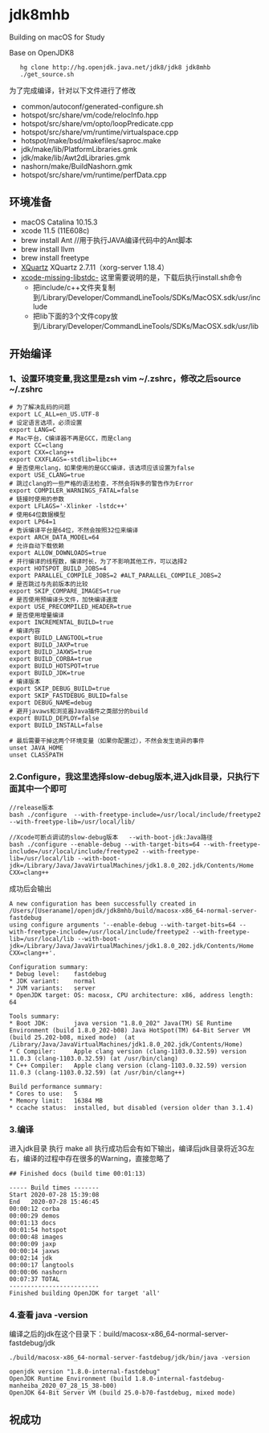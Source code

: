# jdk8mhb
Building on macOS for Study

Base on OpenJDK8
```
   hg clone http://hg.openjdk.java.net/jdk8/jdk8 jdk8mhb
   ./get_source.sh
```
为了完成编译，针对以下文件进行了修改
- common/autoconf/generated-configure.sh
- hotspot/src/share/vm/code/relocInfo.hpp
- hotspot/src/share/vm/opto/loopPredicate.cpp
- hotspot/src/share/vm/runtime/virtualspace.cpp
- hotspot/make/bsd/makefiles/saproc.make
- jdk/make/lib/PlatformLibraries.gmk
- jdk/make/lib/Awt2dLibraries.gmk
- nashorn/make/BuildNashorn.gmk
- hotspot/src/share/vm/runtime/perfData.cpp

## 环境准备
- macOS Catalina 10.15.3
- xcode 11.5 (11E608c)
- brew install Ant 		//用于执行JAVA编译代码中的Ant脚本
- brew install llvm
- brew install freetype  
- [XQuartz](XQuartz:https://www.xquartz.org/) XQuartz 2.7.11（xorg-server 1.18.4）
- [xcode-missing-libstdc-](https://github.com/imkiwa/xcode-missing-libstdc-)
   这里需要说明的是，下载后执行install.sh命令
   - 把include/c++文件夹复制到/Library/Developer/CommandLineTools/SDKs/MacOSX.sdk/usr/include
   - 把lib下面的3个文件copy放到/Library/Developer/CommandLineTools/SDKs/MacOSX.sdk/usr/lib

## 开始编译
### 1、设置环境变量,我这里是zsh vim ~/.zshrc，修改之后source ~/.zshrc
```
# 为了解决乱码的问题
export LC_ALL=en_US.UTF-8
# 设定语言选项，必须设置
export LANG=C
# Mac平台，C编译器不再是GCC，而是clang
export CC=clang
export CXX=clang++
export CXXFLAGS=-stdlib=libc++
# 是否使用clang，如果使用的是GCC编译，该选项应该设置为false
export USE_CLANG=true
# 跳过clang的一些严格的语法检查，不然会将N多的警告作为Error
export COMPILER_WARNINGS_FATAL=false
# 链接时使用的参数
export LFLAGS='-Xlinker -lstdc++'
# 使用64位数据模型
export LP64=1
# 告诉编译平台是64位，不然会按照32位来编译
export ARCH_DATA_MODEL=64
# 允许自动下载依赖
export ALLOW_DOWNLOADS=true
# 并行编译的线程数，编译时长，为了不影响其他工作，可以选择2
export HOTSPOT_BUILD_JOBS=4
export PARALLEL_COMPILE_JOBS=2 #ALT_PARALLEL_COMPILE_JOBS=2
# 是否跳过与先前版本的比较
export SKIP_COMPARE_IMAGES=true
# 是否使用预编译头文件，加快编译速度
export USE_PRECOMPILED_HEADER=true
# 是否使用增量编译
export INCREMENTAL_BUILD=true
# 编译内容
export BUILD_LANGTOOL=true
export BUILD_JAXP=true
export BUILD_JAXWS=true
export BUILD_CORBA=true
export BUILD_HOTSPOT=true
export BUILD_JDK=true
# 编译版本
export SKIP_DEBUG_BUILD=true
export SKIP_FASTDEBUG_BULID=false
export DEBUG_NAME=debug
# 避开javaws和浏览器Java插件之类部分的build
export BUILD_DEPLOY=false
export BUILD_INSTALL=false

# 最后需要干掉这两个环境变量（如果你配置过），不然会发生诡异的事件
unset JAVA_HOME
unset CLASSPATH
```

### 2.Configure，我这里选择slow-debug版本,进入jdk目录，只执行下面其中一个即可
```
//release版本
bash ./configure  --with-freetype-include=/usr/local/include/freetype2 --with-freetype-lib=/usr/local/lib/

//Xcode可断点调试的slow-debug版本   --with-boot-jdk:Java路径 
bash ./configure --enable-debug --with-target-bits=64 --with-freetype-include=/usr/local/include/freetype2 --with-freetype-lib=/usr/local/lib --with-boot-jdk=/Library/Java/JavaVirtualMachines/jdk1.8.0_202.jdk/Contents/Home CXX=clang++
```
成功后会输出
```
A new configuration has been successfully created in
/Users/[Useraname]/openjdk/jdk8mhb/build/macosx-x86_64-normal-server-fastdebug
using configure arguments '--enable-debug --with-target-bits=64 --with-freetype-include=/usr/local/include/freetype2 --with-freetype-lib=/usr/local/lib --with-boot-jdk=/Library/Java/JavaVirtualMachines/jdk1.8.0_202.jdk/Contents/Home CXX=clang++'.

Configuration summary:
* Debug level:    fastdebug
* JDK variant:    normal
* JVM variants:   server
* OpenJDK target: OS: macosx, CPU architecture: x86, address length: 64

Tools summary:
* Boot JDK:       java version "1.8.0_202" Java(TM) SE Runtime Environment (build 1.8.0_202-b08) Java HotSpot(TM) 64-Bit Server VM (build 25.202-b08, mixed mode)  (at /Library/Java/JavaVirtualMachines/jdk1.8.0_202.jdk/Contents/Home)
* C Compiler:     Apple clang version (clang-1103.0.32.59) version 11.0.3 (clang-1103.0.32.59) (at /usr/bin/clang)
* C++ Compiler:   Apple clang version (clang-1103.0.32.59) version 11.0.3 (clang-1103.0.32.59) (at /usr/bin/clang++)

Build performance summary:
* Cores to use:   5
* Memory limit:   16384 MB
* ccache status:  installed, but disabled (version older than 3.1.4)
```

### 3.编译
进入jdk目录
执行 make all
执行成功后会有如下输出，编译后jdk目录将近3G左右，编译的过程中存在很多的Warning，直接忽略了
```
## Finished docs (build time 00:01:13)

----- Build times -------
Start 2020-07-28 15:39:08
End   2020-07-28 15:46:45
00:00:12 corba
00:00:29 demos
00:01:13 docs
00:01:54 hotspot
00:00:48 images
00:00:09 jaxp
00:00:14 jaxws
00:02:14 jdk
00:00:17 langtools
00:00:06 nashorn
00:07:37 TOTAL
-------------------------
Finished building OpenJDK for target 'all'
```

### 4.查看 java -version
编译之后的jdk在这个目录下：build/macosx-x86_64-normal-server-fastdebug/jdk
```
./build/macosx-x86_64-normal-server-fastdebug/jdk/bin/java -version

openjdk version "1.8.0-internal-fastdebug"
OpenJDK Runtime Environment (build 1.8.0-internal-fastdebug-manheiba_2020_07_28_15_38-b00)
OpenJDK 64-Bit Server VM (build 25.0-b70-fastdebug, mixed mode)
```

## 祝成功
